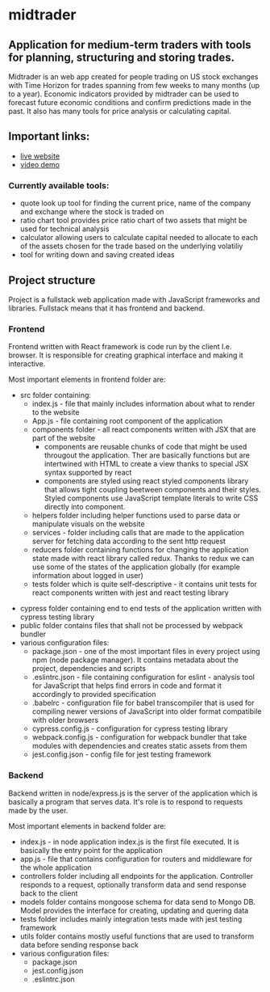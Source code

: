 # midtrader

## Application for medium-term traders with tools for planning, structuring and storing trades.

Midtrader is an web app created for people trading on US stock exchanges with Time Horizon for trades spanning from few weeks to many months (up to a year). Economic indicators provided by midtrader can be used to forecast future economic conditions and confirm predictions made in the past. It also has many tools for price analysis or calculating capital.

## Important links:

- [live website](https://midtrader.fly.dev/)
- [video demo](https://www.youtube.com/watch?v=jckOW0lykHU)

### Currently available tools:

- quote look up tool for finding the current price, name of the company and exchange where the stock is traded on
- ratio chart tool provides price ratio chart of two assets that might be used for technical analysis
- calculator allowing users to calculate capital needed to allocate to each of the assets chosen for the trade based on the underlying volatiliy
- tool for writing down and saving created ideas

## Project structure

Project is a fullstack web application made with JavaScript frameworks and libraries. Fullstack means that it has frontend and backend.

### Frontend

Frontend written with React framework is code run by the client I.e. browser. It is responsible for creating graphical interface and making it interactive.

Most important elements in frontend folder are:

- src folder containing:
  - index.js - file that mainly includes information about what to render to the website
  - App.js - file containing root component of the application
  - components folder - all react components written with JSX that are part of the website
    - components are reusable chunks of code that might be used througout the application. Ther are basically functions but are intertwined with HTML to create a view thanks to special JSX syntax supported by react
    - components are styled using react styled components library that allows tight coupling beetween components and their styles. Styled components use JavaScript template literals to write CSS directly into component.
  - helpers folder including helper functions used to parse data or manipulate visuals on the website
  - services - folder including calls that are made to the application server for fetching data according to the sent http request
  - reducers folder containing functions for changing the application state made with react library called redux. Thanks to redux we can use some of the states of the application globally (for example information about logged in user)
  - tests folder which is quite self-descriptive - it contains unit tests for react components written with jest and react testing library

* cypress folder containing end to end tests of the application written with cypress testing library
* public folder contains files that shall not be processed by webpack bundler
* various configuration files:
  - package.json - one of the most important files in every project using npm (node package manager). It contains metadata about the project, dependencies and scripts
  - .eslintrc.json - file containing configuration for eslint - analysis tool for JavaScript that helps find errors in code and format it accordingly to provided specification
  - .babelrc - configuration file for babel transcompiler that is used for compiling newer versions of JavaScript into older format compatibile with older browsers
  - cypress.config.js - configuration for cypress testing library
  - webpack.config.js - configuration for webpack bundler that take modules with dependencies and creates static assets from them
  - jest.config.json - config file for jest testing framework

### Backend

Backend written in node/express.js is the server of the application which is basically a program that serves data. It's role is to respond to requests made by the user.

Most important elements in backend folder are:

- index.js - in node application index.js is the first file executed. It is basically the entry point for the application
- app.js - file that contains configuration for routers and middleware for the whole application
- controllers folder including all endpoints for the application. Controller responds to a request, optionally transform data and send response back to the client
- models folder contains mongoose schema for data send to Mongo DB. Model provides the interface for creating, updating and quering data
- tests folder includes mainly integration tests made with jest testing framework
- utils folder contains mostly useful functions that are used to transform data before sending response back
- various configuration files:
  - package.json
  - jest.config.json
  - .eslintrc.json
